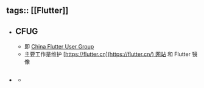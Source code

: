 tags:: [[Flutter]]
---

- ## CFUG
	- 即 [China Flutter User Group](https://github.com/cfug)
	- 主要工作是维护 [https://flutter.cn](https://flutter.cn/) 网站 和 Flutter 镜像
- ##
	-